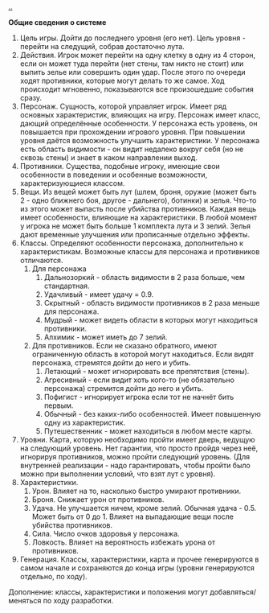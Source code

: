 [..](README.md)

**Общие сведения о системе**

1.  Цель игры.  Дойти до последнего уровня (его нет). Цель уровня - перейти на следущий, собрав достаточно лута. 
2.  Действия. Игрок может перейти на одну клетку в одну из 4 сторон, если он может туда перейти (нет стены, там никто не стоит) или выпить зелье или совершить один удар. После этого по очереди ходят противники, которые могут делать то же самое. Ход происходит мгновенно, показываются все произошедшие события сразу.
3.  Персонаж. Сущность, которой управляет игрок. Имеет ряд основных характеристик, влияющих на игру. Персонаж имеет класс, дающий определённые особенности. У персонажа есть уровень, он повышается при прохождении игрового уровня. При повышении уровня даётся возможность улучшить характеристики. У персонажа есть область видимости - он видит недалеко вокруг себя (но не сквозь стены) и знает в каком направлении выход.
4.  Противники. Существа, подобные игроку, имеющие свои особенности в поведении и особенные возможности, характеризующиеся классом.
5.  Вещи. Из вещей может быть лут (шлем, броня, оружие (может быть 2 - одно ближнего боя, другое - дальнего), ботинки) и зелья. Что-то из этого может выпасть после убийства противников. Каждая вещь имеет особенности, влияющие на характеристики. В любой момент у игрока не может быть больше 1 комплекта лута и 3 зелий. Зелья дают временные улучшения или прописанные отдельно эффекты.
6.  Классы. Определяют особенности персонажа, дополнительно к характеристикам. Возможные классы для персонажа и противников отличаются.
    1. Для персонажа
        1.  Дальнозоркий - область видимости в 2 раза больше, чем стандартная.
        2.  Удачливый - имеет удачу = 0.9.
        3.  Скрытный - область видимости противников в 2 раза меньше для персонажа.
        4.  Мудрый - может видеть области в которых могут находиться противники.
        5.  Алхимик - может иметь до 7 зелий.
    2. Для противников. Если не сказано обратного, имеют ограниченную область в которой могут находиться. Если видят персонажа, стремятся дойти до него и убить.
        1.  Летающий - может игнорировать все препятствия (стены).
        2.  Агресивный - если видит хоть кого-то (не обязательно персонажа) стремится дойти до него и убить.
        3.  Пофигист - игнорирует игрока если тот не начнёт бить первым.
        4.  Обычный - без каких-либо особенностей. Имеет повышенную одну из характеристик.
        5.  Путешественник - может находиться в любом месте карты.
7.  Уровни. Карта, которую необходимо пройти имеет дверь, ведущую на следующий уровень. Нет гарантии, что просто пройдя через неё, игнорируя противников, можно пройти следующий уровень. (Для внутренней реализации - надо гарантировать, чтобы пройти было можно при выполнении условий, что взят лут с уровня).
8.  Характеристики.
    1. Урон. Влияет на то, насколько быстро умирают противники.
    2. Броня. Снижает урон от противников.
    3. Удача. Не улучшается ничем, кроме зелий. Обычная удача - 0.5. Может быть от 0 до 1. Влияет на выпадающие вещи после убийства противников.
    4. Сила. Число очков здоровья у персонажа.
    5. Ловкость. Влияет на вероятность избежать урона от противников.
9.  Генерация. Классы, характеристики, карта и прочее генерируются в самом начале и сохраняются до конца игры (уровни генерируются отдельно, по ходу).

Дополнение: классы, характеристики и положения могут добавляться/меняться по ходу разработки.
